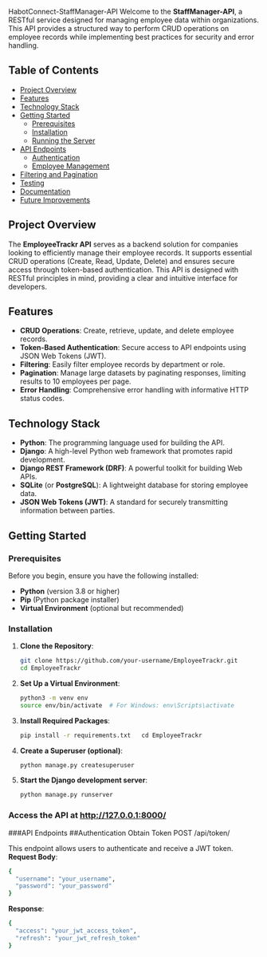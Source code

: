 HabotConnect-StaffManager-API
Welcome to the **StaffManager-API**, a RESTful service designed for managing employee data within organizations. This API provides a structured way to perform CRUD operations on employee records while implementing best practices for security and error handling.

## Table of Contents

- [Project Overview](#project-overview)
- [Features](#features)
- [Technology Stack](#technology-stack)
- [Getting Started](#getting-started)
  - [Prerequisites](#prerequisites)
  - [Installation](#installation)
  - [Running the Server](#running-the-server)
- [API Endpoints](#api-endpoints)
  - [Authentication](#authentication)
  - [Employee Management](#employee-management)
- [Filtering and Pagination](#filtering-and-pagination)
- [Testing](#testing)
- [Documentation](#documentation)
- [Future Improvements](#future-improvements)

## Project Overview

The **EmployeeTrackr API** serves as a backend solution for companies looking to efficiently manage their employee records. It supports essential CRUD operations (Create, Read, Update, Delete) and ensures secure access through token-based authentication. This API is designed with RESTful principles in mind, providing a clear and intuitive interface for developers.

## Features

- **CRUD Operations**: Create, retrieve, update, and delete employee records.
- **Token-Based Authentication**: Secure access to API endpoints using JSON Web Tokens (JWT).
- **Filtering**: Easily filter employee records by department or role.
- **Pagination**: Manage large datasets by paginating responses, limiting results to 10 employees per page.
- **Error Handling**: Comprehensive error handling with informative HTTP status codes.

## Technology Stack

- **Python**: The programming language used for building the API.
- **Django**: A high-level Python web framework that promotes rapid development.
- **Django REST Framework (DRF)**: A powerful toolkit for building Web APIs.
- **SQLite** (or **PostgreSQL**): A lightweight database for storing employee data.
- **JSON Web Tokens (JWT)**: A standard for securely transmitting information between parties.

## Getting Started

### Prerequisites

Before you begin, ensure you have the following installed:

- **Python** (version 3.8 or higher)
- **Pip** (Python package installer)
- **Virtual Environment** (optional but recommended)

### Installation

1. **Clone the Repository**:

   ```bash
   git clone https://github.com/your-username/EmployeeTrackr.git
   cd EmployeeTrackr
   ```
2. **Set Up a Virtual Environment**:

   ```bash
   python3 -m venv env
   source env/bin/activate  # For Windows: env\Scripts\activate
   ```
3. **Install Required Packages**:

   ```bash
   pip install -r requirements.txt   cd EmployeeTrackr
   ```
4. **Create a Superuser (optional)**:

   ```bash
   python manage.py createsuperuser
   ```
5. **Start the Django development server**:

   ```bash
   python manage.py runserver
   ```
### Access the API at http://127.0.0.1:8000/

###API Endpoints
##Authentication
Obtain Token
POST /api/token/

This endpoint allows users to authenticate and receive a JWT token.
**Request Body**:

   ```bash
   {
     "username": "your_username",
     "password": "your_password"
   }

   ```
**Response**:

  ```bash
  {
    "access": "your_jwt_access_token",
    "refresh": "your_jwt_refresh_token"
  }
  ```
